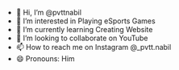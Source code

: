 - 👋 Hi, I’m @pvttnabil
- 👀 I’m interested in Playing eSports Games
- 🌱 I’m currently learning Creating Website 
- 💞️ I’m looking to collaborate on YouTube 
- 📫 How to reach me on Instagram @_pvtt.nabil
- 😄 Pronouns: Him
<!---
pvttnabil/pvttnabil is a ✨ special ✨ repository because its `README.md` (this file) appears on your GitHub profile.
You can click the Preview link to take a look at your changes.
--->
